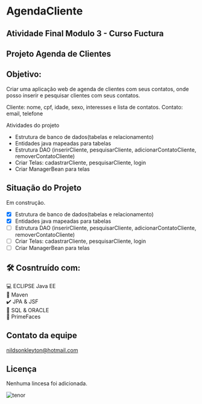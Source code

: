 # AgendaCliente

## Atividade Final Modulo 3 - Curso Fuctura

## Projeto Agenda de Clientes


## Objetivo: 
Criar uma aplicação web de agenda de clientes com seus contatos, onde posso inserir e pesquisar clientes com seus contatos.

Cliente: nome, cpf, idade, sexo, interesses e lista de contatos.
Contato: email, telefone

Atividades do projeto

- Estrutura de banco de dados(tabelas e relacionamento)
- Entidades java mapeadas para tabelas 
- Estrutura DAO (inserirCliente, pesquisarCliente, adicionarContatoCliente, removerContatoCliente)
- Criar Telas: cadastrarCliente, pesquisarCliente, login
- Criar ManagerBean para telas

## Situação do Projeto
Em construção.
- [x] Estrutura de banco de dados(tabelas e relacionamento)
- [x] Entidades java mapeadas para tabelas 
- [ ] Estrutura DAO (inserirCliente, pesquisarCliente, adicionarContatoCliente, removerContatoCliente)
- [ ] Criar Telas: cadastrarCliente, pesquisarCliente, login
- [ ] Criar ManagerBean para telas

## 🛠 Cosntruído com:
:computer: ECLIPSE Java EE <br>
:space_invader: Maven<br>
:heavy_check_mark: JPA & JSF  <br>
:bank: SQL & ORACLE <br>
:robot: PrimeFaces <br>

## Contato da equipe
nildsonkleyton@hotmail.com

## Licença
Nenhuma lincesa foi adicionada.

![tenor](https://media1.tenor.com/images/505ddb5e0b0e8c3e96b66e1469ef47c1/tenor.gif?itemid=4903969) 
